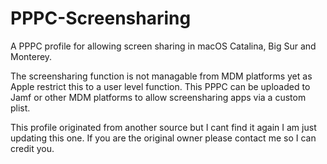 # PPPC-Screensharing
A PPPC profile for allowing screen sharing in macOS Catalina, Big Sur and Monterey.

The screensharing function is not managable from MDM platforms yet as Apple restrict this to a user level function. This PPPC can be uploaded to Jamf or other MDM platforms to allow screensharing apps via a custom plist.

This profile originated from another source but I cant find it again I am just updating this one. If you are the original owner please contact me so I can credit you.
